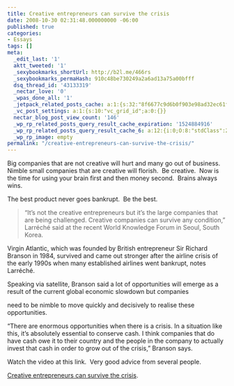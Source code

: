 ```yaml
---
title: Creative entrepreneurs can survive the crisis
date: 2008-10-30 02:31:48.000000000 -06:00
published: true
categories:
- Essays
tags: []
meta:
  _edit_last: '1'
  aktt_tweeted: '1'
  _sexybookmarks_shortUrl: http://b2l.me/466rs
  _sexybookmarks_permaHash: 910c48be730249a2a6ad13a75a00bfff
  dsq_thread_id: '43133319'
  _nectar_love: '0'
  _wpas_done_all: '1'
  _jetpack_related_posts_cache: a:1:{s:32:"8f6677c9d6b0f903e98ad32ec61f8deb";a:2:{s:7:"expires";i:1471152048;s:7:"payload";a:3:{i:0;a:1:{s:2:"id";i:656;}i:1;a:1:{s:2:"id";i:1179;}i:2;a:1:{s:2:"id";i:391;}}}}
  _vc_post_settings: a:1:{s:10:"vc_grid_id";a:0:{}}
  nectar_blog_post_view_count: '146'
  _wp_rp_related_posts_query_result_cache_expiration: '1524884916'
  _wp_rp_related_posts_query_result_cache_6: a:12:{i:0;O:8:"stdClass":2:{s:7:"post_id";s:3:"326";s:5:"score";s:17:"54.92723551179426";}i:1;O:8:"stdClass":2:{s:7:"post_id";s:3:"706";s:5:"score";s:18:"53.614293818595854";}i:2;O:8:"stdClass":2:{s:7:"post_id";s:4:"1229";s:5:"score";s:17:"49.51873329918897";}i:3;O:8:"stdClass":2:{s:7:"post_id";s:3:"710";s:5:"score";s:18:"45.935214360285315";}i:4;O:8:"stdClass":2:{s:7:"post_id";s:4:"1363";s:5:"score";s:17:"44.87749784739706";}i:5;O:8:"stdClass":2:{s:7:"post_id";s:4:"1513";s:5:"score";s:17:"41.52954497991805";}i:6;O:8:"stdClass":2:{s:7:"post_id";s:4:"1321";s:5:"score";s:17:"41.52954497991805";}i:7;O:8:"stdClass":2:{s:7:"post_id";s:4:"1192";s:5:"score";s:17:"41.52954497991805";}i:8;O:8:"stdClass":2:{s:7:"post_id";s:4:"1027";s:5:"score";s:17:"41.52954497991805";}i:9;O:8:"stdClass":2:{s:7:"post_id";s:3:"713";s:5:"score";s:17:"41.52954497991805";}i:10;O:8:"stdClass":2:{s:7:"post_id";s:3:"664";s:5:"score";s:17:"41.52954497991805";}i:11;O:8:"stdClass":2:{s:7:"post_id";s:4:"4550";s:5:"score";s:18:"39.346257741661574";}}
  _wp_rp_image: empty
permalink: "/creative-entrepreneurs-can-survive-the-crisis/"
---
```

Big companies that are not creative will hurt and many go out of business.  Nimble small companies that are creative will florish.  Be creative.  Now is the time for using your brain first and then money second.  Brains always wins.

The best product never goes bankrupt.  Be the best.
>“It’s not the creative entrepreneurs but it’s the large companies that are being challenged. Creative companies can survive any condition,” Larréché said at the recent World Knowledge Forum in Seoul, South Korea.

Virgin Atlantic, which was founded by British entrepreneur Sir Richard Branson in 1984, survived and came out stronger after the airline crisis of the early 1990s when many established airlines went bankrupt, notes Larréché.

Speaking via satellite, Branson said a lot of opportunities will emerge as a result of the current global economic slowdown but companies

need to be nimble to move quickly and decisively to realise these opportunities.

“There are enormous opportunities when there is a crisis. In a situation like this, it’s absolutely essential to conserve cash. I think companies that do have cash owe it to their country and the people in the company to actually invest that cash in order to grow out of the crisis,” Branson says.</blockquote>
<p>Watch the video at this link.  Very good advice from several people.

<a href="http://knowledge.insead.edu/CreativeEntrepreneursSurviveCrisis081008.cfm?vid=105" rel="nofollow">Creative entrepreneurs can survive the crisis</a>.
